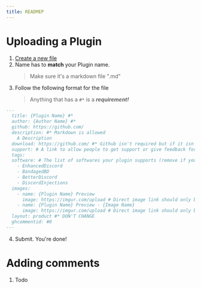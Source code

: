 ```yaml
---
title: READMEP
---
```

# Uploading a Plugin

1. [Create a new file](https://github.com/MrRobotjs/BetterDocs/new/gh-pages/_Plugins)
2. Name has to **match** your Plugin name. 
    > Make sure it's a markdown file ".md"
3. Follow the following format for the file
    > Anything that has a ```#*``` is a ***requirement!***
```md
---
  title: {Plugin Name} #*
  author: {Author Name} #*
  github: https://github.com/
  description: #* Markdown is allowed
    A Description
  download: https://github.com/ #* Github isn't required but if it isn't used then further inspection will happen
  support: # A link to allow people to get support or give feedback for the Plugin
  tags:
  software: # The list of softwares your plugin supports (remove if you don't support it)
    - EnhancedDiscord
    - BandagedBD
    - BetterDiscord
    - DiscordInjections
  images:
    - name: {Plugin Name} Preview
      image: https://imgur.com/upload # Direct image link should only be used here. Imgur isn't required but if it isn't used then further inspection will happen
    - name: {Plugin Name} Preview - {Image Name}
      image: https://imgur.com/upload # Direct image link should only be used here. Imgur isn't required but if it isn't used then further inspection will happen
  layout: product #* DON'T CHANGE
  ghcommentid: #0
---
```
  4. Submit. You're done!

# Adding comments

  1. Todo
